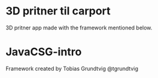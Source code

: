 # 3D pritner til carport
3D pritner app made with the framework mentioned below.

# JavaCSG-intro
Framework created by Tobias Grundtvig @tgrundtvig
